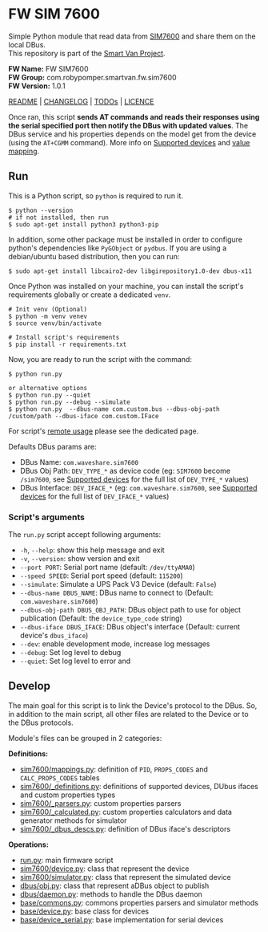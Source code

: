 # FW SIM 7600

Simple Python module that read data
from [SIM7600](https://www.waveshare.com/catalogsearch/result/index/?mode=list&q=sim7600)
and share them on the local DBus.<br />
This repository is part of
the [Smart Van Project](https://smartvan.johnosproject.org/).

**FW Name:** FW SIM7600<br />
**FW Group:** com.robypomper.smartvan.fw.sim7600<br />
**FW Version:** 1.0.1

[README](README.md) | [CHANGELOG](CHANGELOG.md) | [TODOs](TODOs.md) | [LICENCE](LICENCE.md)

Once ran, this script **sends AT commands and reads their responses using the
serial specified port then notify the DBus with updated values**. The DBus
service and his properties depends on the model get from the device (using the
`AT+CGMM` command). More info on [Supported devices](/docs/supported_devices.md) and [value mapping](/docs/values_mapping.md).

## Run

This is a Python script, so `python` is required to run it.

```shell
$ python --version
# if not installed, then run
$ sudo apt-get install python3 python3-pip
```

In addition, some other package must be installed in order to configure
python's dependencies like `PyGObject` or `pydbus`. If you are using a
debian/ubuntu based distribution, then you can run:

```shell
$ sudo apt-get install libcairo2-dev libgirepository1.0-dev dbus-x11
```

Once Python was installed on your machine, you can install the script's
requirements globally or create a dedicated `venv`.

```shell
# Init venv (Optional)
$ python -m venv venev
$ source venv/bin/activate

# Install script's requirements
$ pip install -r requirements.txt
```

Now, you are ready to run the script with the command:

```shell
$ python run.py

or alternative options
$ python run.py --quiet
$ python run.py --debug --simulate
$ python run.py  --dbus-name com.custom.bus --dbus-obj-path /custom/path --dbus-iface com.custom.IFace
```

For script's [remote usage](docs/remote_usage.md) please see the dedicated page.

Defaults DBus params are:

* DBus Name: `com.waveshare.sim7600`
* DBus Obj Path: `DEV_TYPE_*` as device code (eg: `SIM7600` become
  `/sim7600`, see [Supported devices](/docs/supported_devices.md) for
  the full list of `DEV_TYPE_*` values)
* DBus Interface: `DEV_IFACE_*` (eg: `com.waveshare.sim7600`,
  see [Supported devices](/docs/supported_devices.md) for the full list of
  `DEV_IFACE_*` values)

### Script's arguments

The `run.py` script accept following arguments:

* `-h`, `--help`: show this help message and exit
* `-v`, `--version`: show version and exit
* `--port PORT`: Serial port name (default: `/dev/ttyAMA0`)
* `--speed SPEED`: Serial port speed (default: `115200`)
* `--simulate`: Simulate a UPS Pack V3 Device  (default: `False`)
* `--dbus-name DBUS_NAME`: DBus name to connect to (Default: `com.waveshare.sim7600`)
* `--dbus-obj-path DBUS_OBJ_PATH`: DBus object path to use for object
  publication (Default: the `device_type_code` string)
* `--dbus-iface DBUS_IFACE`: DBus object's interface (Default: current device's
  `dbus_iface`)
* `--dev`: enable development mode, increase log messages
* `--debug`: Set log level to debug
* `--quiet`: Set log level to error and

## Develop

The main goal for this script is to link the Device's protocol to the DBus.
So, in addition to the main script, all other files are related to the Device
or to the DBus protocols.

Module's files can be grouped in 2 categories:

**Definitions:**

* [sim7600/mappings.py](/fw_sim7600/sim7600/mappings.py):
  definition of `PID`, `PROPS_CODES` and `CALC_PROPS_CODES` tables
* [sim7600/_definitions.py](/fw_sim7600/sim7600/_definitions.py):
  definitions of supported devices, DUbus ifaces and custom properties types
* [sim7600/_parsers.py](/fw_sim7600/sim7600/_parsers.py):
  custom properties parsers
* [sim7600/_calculated.py](/fw_sim7600/sim7600/_calculated.py):
  custom properties calculators and data generator methods for simulator
* [sim7600/_dbus_descs.py](/fw_sim7600/sim7600/_dbus_descs.py):
  definition of DBus iface's descriptors

**Operations:**

* [run.py](run.py):
  main firmware script
* [sim7600/device.py](/fw_sim7600/sim7600/device.py):
  class that represent the device
* [sim7600/simulator.py](/fw_sim7600/sim7600/simulator.py):
  class that represent the simulated device
* [dbus/obj.py](/fw_sim7600/dbus/obj.py):
  class that represent aDBus object to publish
* [dbus/daemon.py](/fw_sim7600/dbus/daemon.py):
  methods to handle the DBus daemon
* [base/commons.py](/fw_sim7600/base/commons.py):
  commons properties parsers and simulator methods
* [base/device.py](/fw_sim7600/base/device.py):
  base class for devices
* [base/device_serial.py](/fw_sim7600/base/device_serial.py):
  base implementation for serial devices
